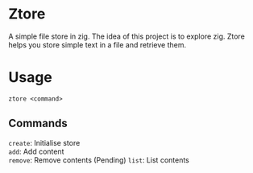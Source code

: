 # Ztore

A simple file store in zig. The idea of this project is to explore zig. Ztore helps you store simple text in a file and retrieve them.

# Usage

`ztore <command>`

## Commands

`create`: Initialise store  
`add`: Add content  
`remove`: Remove contents (Pending)
`list`: List contents

